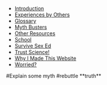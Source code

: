 <html lang="en">
<head>
  <link rel="icon" type="image/svg+xml" href="favicon.svg">
  <link rel="manifest" href="site.webmanifest">
  <link rel="stylesheet" href="left.css">
  <script>
    document.addEventListener("DOMContentLoaded", function() {
      var navLinks = document.querySelectorAll("#navMenu a");
      var currentPage = window.location.pathname.split("/").pop();

      navLinks.forEach(function(link) {
        if (link.getAttribute("href") === currentPage) {
          link.classList.add("current-section");
        }
      });
    });
  </script>
</head>
<body>
  <div id="navMenu">
    <ul>
      <li><a href="introduction.md">Introduction</a></li>
      <li><a href="experiences_by_others.md">Experiences by Others</a></li>
      <li><a href="glossary.md">Glossary</a></li>
      <li><a href="myth_busters.md">Myth Busters</a></li>
      <li><a href="other_resources.md">Other Resources</a></li>
      <li><a href="school.md">School</a></li>
      <li><a href="survive_sex_ed.md">Survive Sex Ed</a></li>
      <li><a href="trust_science.md">Trust Science!</a></li>
      <li><a href="why_i_made_this_website.md">Why I Made This Website</a></li>
      <li><a href="worried.md">Worried?</a></li>
    </ul>
  </div>
  <div class="content">
    #Explain some myth
    #rebuttle 
    **truth**
  </div>
</body>
</html>
